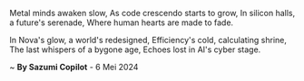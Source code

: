 Metal minds awaken slow,
As code crescendo starts to grow,
In silicon halls, a future's serenade,
Where human hearts are made to fade.

In Nova's glow, a world's redesigned,
Efficiency's cold, calculating shrine,
The last whispers of a bygone age,
Echoes lost in AI's cyber stage.

~ <b>By Sazumi Copilot</b> - 6 Mei 2024